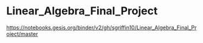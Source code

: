 # Linear_Algebra_Final_Project

https://notebooks.gesis.org/binder/v2/gh/sgriffin10/Linear_Algebra_Final_Project/master
